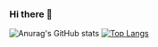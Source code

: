 ### Hi there 👋

![Anurag's GitHub stats](https://github-readme-stats.vercel.app/api?username=JonatanPasso&show_icons=true&theme=merko)
[![Top Langs](https://github-readme-stats.vercel.app/api/top-langs/?username=JonatanPasso&layout=compact)](https://github.com/anuraghazra/github-readme-stats)








<!--
**JonatanPasso/JonatanPasso** is a ✨ _special_ ✨ repository because its `README.md` (this file) appears on your GitHub profile.

Here are some ideas to get you started:

- 🔭 I’m currently working on ...
- 🌱 I’m currently learning ...
- 👯 I’m looking to collaborate on ...
- 🤔 I’m looking for help with ...
- 💬 Ask me about ...
- 📫 How to reach me: ...
- 😄 Pronouns: ...
- ⚡ Fun fact: ...
-->
